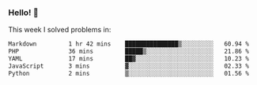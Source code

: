 ### Hello! 👋

This week I solved problems in:

<!--START_SECTION:waka-->

```txt
Markdown         1 hr 42 mins    ███████████████▒░░░░░░░░░   60.94 %
PHP              36 mins         █████▒░░░░░░░░░░░░░░░░░░░   21.86 %
YAML             17 mins         ██▓░░░░░░░░░░░░░░░░░░░░░░   10.23 %
JavaScript       3 mins          ▓░░░░░░░░░░░░░░░░░░░░░░░░   02.33 %
Python           2 mins          ▒░░░░░░░░░░░░░░░░░░░░░░░░   01.56 %
```

<!--END_SECTION:waka-->
